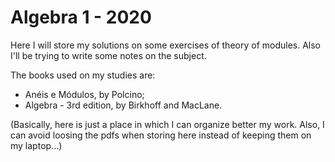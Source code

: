 # Algebra 1 - 2020 

Here I will store my solutions on some exercises of theory of modules.
Also I'll be trying to write some notes on the subject. 


The books used on my studies are:
* Anéis e Módulos, by Polcino;
* Algebra - 3rd edition, by Birkhoff and MacLane.

(Basically, here is just a place in which I can organize better my work. Also, I can
avoid loosing the pdfs when storing here instead of keeping them
on my laptop...)
